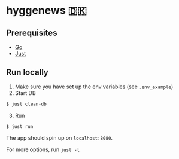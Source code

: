# hyggenews 🇩🇰

## Prerequisites

* [Go](https://go.dev/)
* [Just](https://github.com/casey/just)

## Run locally

1. Make sure you have set up the env variables (see `.env_example`)
2. Start DB
```bash
$ just clean-db
```
3. Run
```bash
$ just run
```

The app should spin up on `localhost:8080`. 

For more options, run `just -l`

